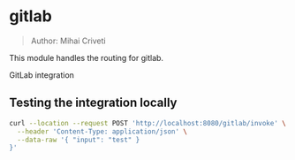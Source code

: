 # gitlab

> Author: Mihai Criveti

This module handles the routing for gitlab.

GitLab integration

## Testing the integration locally

```bash
curl --location --request POST 'http://localhost:8080/gitlab/invoke' \
  --header 'Content-Type: application/json' \
  --data-raw '{ "input": "test" }
}'
```
